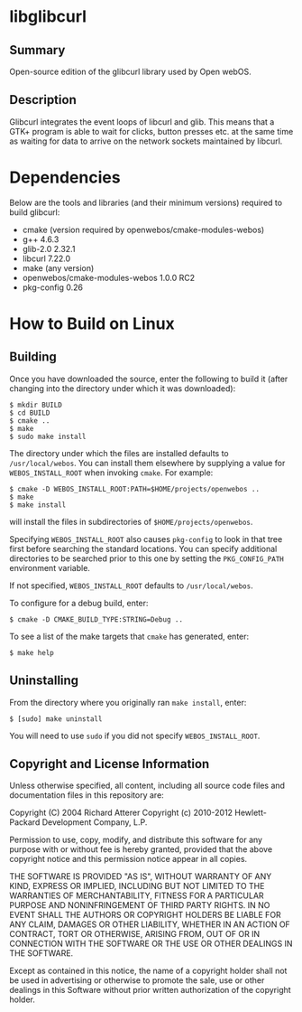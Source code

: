 libglibcurl
===========

Summary
-------
Open-source edition of the glibcurl library used by Open webOS.

Description
-----------
Glibcurl integrates the event loops of libcurl and glib. This means that a GTK+
program is able to wait for clicks, button presses etc. at the same time as 
waiting for data to arrive on the network sockets maintained by libcurl.

Dependencies
============

Below are the tools and libraries (and their minimum versions) required to build
glibcurl:

- cmake (version required by openwebos/cmake-modules-webos)
- g++ 4.6.3
- glib-2.0 2.32.1
- libcurl 7.22.0
- make (any version)
- openwebos/cmake-modules-webos 1.0.0 RC2
- pkg-config 0.26

How to Build on Linux
=====================
## Building

Once you have downloaded the source, enter the following to build it (after
changing into the directory under which it was downloaded):

    $ mkdir BUILD
    $ cd BUILD
    $ cmake ..
    $ make
    $ sudo make install

The directory under which the files are installed defaults to `/usr/local/webos`.
You can install them elsewhere by supplying a value for `WEBOS_INSTALL_ROOT`
when invoking `cmake`. For example:

    $ cmake -D WEBOS_INSTALL_ROOT:PATH=$HOME/projects/openwebos ..
    $ make
    $ make install

will install the files in subdirectories of `$HOME/projects/openwebos`.

Specifying `WEBOS_INSTALL_ROOT` also causes `pkg-config` to look in that tree
first before searching the standard locations. You can specify additional
directories to be searched prior to this one by setting the `PKG_CONFIG_PATH`
environment variable.

If not specified, `WEBOS_INSTALL_ROOT` defaults to `/usr/local/webos`.

To configure for a debug build, enter:

    $ cmake -D CMAKE_BUILD_TYPE:STRING=Debug ..

To see a list of the make targets that `cmake` has generated, enter:

    $ make help

## Uninstalling

From the directory where you originally ran `make install`, enter:

    $ [sudo] make uninstall

You will need to use `sudo` if you did not specify `WEBOS_INSTALL_ROOT`.

## Copyright and License Information

Unless otherwise specified, all content, including all source code files and
documentation files in this repository are:

Copyright (C) 2004 Richard Atterer
Copyright (c) 2010-2012 Hewlett-Packard Development Company, L.P.

Permission to use, copy, modify, and distribute this software for any
purpose with or without fee is hereby granted, provided that the above
copyright notice and this permission notice appear in all copies.

THE SOFTWARE IS PROVIDED "AS IS", WITHOUT WARRANTY OF ANY KIND, EXPRESS OR
IMPLIED, INCLUDING BUT NOT LIMITED TO THE WARRANTIES OF MERCHANTABILITY,
FITNESS FOR A PARTICULAR PURPOSE AND NONINFRINGEMENT OF THIRD PARTY RIGHTS.
IN NO EVENT SHALL THE AUTHORS OR COPYRIGHT HOLDERS BE LIABLE FOR ANY CLAIM,
DAMAGES OR OTHER LIABILITY, WHETHER IN AN ACTION OF CONTRACT, TORT OR
OTHERWISE, ARISING FROM, OUT OF OR IN CONNECTION WITH THE SOFTWARE OR THE
USE OR OTHER DEALINGS IN THE SOFTWARE.

Except as contained in this notice, the name of a copyright holder shall
not be used in advertising or otherwise to promote the sale, use or other
dealings in this Software without prior written authorization of the
copyright holder.

